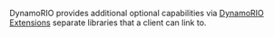 DynamoRIO provides additional optional capabilities via
[DynamoRIO Extensions](http://dynamorio.org/page_ext.html) separate libraries that a
client can link to.
